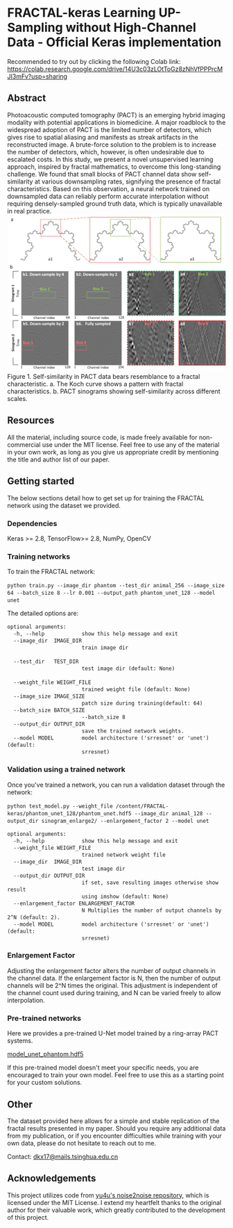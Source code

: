 # FRACTAL-keras Learning UP-Sampling without High-Channel Data - Official Keras implementation 

Recommended to try out by clicking the following Colab link: https://colab.research.google.com/drive/14U3c03zLOtToGz8zNhVfPPPrcMJI3mFv?usp=sharing

## Abstract

Photoacoustic computed tomography (PACT) is an emerging hybrid imaging modality with potential applications in biomedicine. A major roadblock to the widespread adoption of PACT is the limited number of detectors, which gives rise to spatial aliasing and manifests as streak artifacts in the reconstructed image. A brute-force solution to the problem is to increase the number of detectors, which, however, is often undesirable due to escalated costs. In this study, we present a novel unsupervised learning approach, inspired by fractal mathematics, to overcome this long-standing challenge. We found that small blocks of PACT channel data show self-similarity at various downsampling rates, signifying the presence of fractal characteristics. Based on this observation, a neural network trained on downsampled data can reliably perform accurate interpolation without requiring densely-sampled ground truth data, which is typically unavailable in real practice. 
![Explanation for FRACTAL](https://github.com/FangZuo123/FRACTAL-keras/blob/main/img/Figure2.jpg?raw=true)
Figure 1. Self-similarity in PACT data bears resemblance to a fractal characteristic. a. The Koch curve shows a pattern with fractal characteristics. b. PACT sinograms showing self-similarity across different scales.   

## Resources

All the material, including source code, is made freely available for non-commercial use under the MIT license. Feel free to use any of the material in your own work, as long as you give us appropriate credit by mentioning the title and author list of our paper.

## Getting started

The below sections detail how to get set up for training the FRACTAL network using the dataset we provided. 

### Dependencies

Keras >= 2.8, TensorFlow>= 2.8, NumPy, OpenCV

### Training networks

To train the FRACTAL network:

`python train.py --image_dir phantom --test_dir animal_256 --image_size 64 --batch_size 8 --lr 0.001 --output_path phantom_unet_128 --model unet`

The detailed options are:

```
optional arguments:
  -h, --help            show this help message and exit
  --image_dir  IMAGE_DIR
                        train image dir

  --test_dir   TEST_DIR
                        test image dir (default: None)

  --weight_file WEIGHT_FILE
                        trained weight file (default: None)
  --image_size IMAGE_SIZE
                        patch size during training(default: 64)
  --batch_size BATCH_SIZE
                        --batch_size 8
  --output_dir OUTPUT_DIR
                        save the trained network weights.
  --model MODEL         model architecture ('srresnet' or 'unet') (default:
                        srresnet)

```



### Validation using a trained network

Once you've trained a network, you can run a validation dataset through the network:

`python test_model.py --weight_file /content/FRACTAL-keras/phantom_unet_128/phantom_unet.hdf5 --image_dir animal_128 --output_dir sinogram_enlarge2/ --enlargement_factor 2 --model unet`


```
optional arguments:
  -h, --help            show this help message and exit
  --weight_file WEIGHT_FILE
                        trained network weight file
  --image_dir  IMAGE_DIR
                        test image dir
  --output_dir OUTPUT_DIR
                        if set, save resulting images otherwise show result
                        using imshow (default: None)
  --enlargement_factor ENLARGEMENT_FACTOR
                        N Multiplies the number of output channels by 2^N (default: 2).
  --model MODEL         model architecture ('srresnet' or 'unet') (default:
                        srresnet)                        

```

### Enlargement Factor

Adjusting the enlargement factor alters the number of output channels in the channel data. If the enlargement factor is N, then the number of output channels will be 2^N times the original. This adjustment is independent of the channel count used during training, and N can be varied freely to allow interpolation.

### Pre-trained networks

Here we provides a pre-trained U-Net model trained by a ring-array PACT systems.

[model_unet_phantom.hdf5](https://drive.google.com/file/d/1Kp4gcmioyspY2X7lQbDqdtry0zmvy_sB/view?usp=share_link)

If this pre-trained model doesn't meet your specific needs, you are encouraged to train your own model. Feel free to use this as a starting point for your custom solutions.

## Other

The dataset provided here allows for a simple and stable replication of the fractal results presented in my paper. Should you require any additional data from my publication, or if you encounter difficulties while training with your own data, please do not hesitate to reach out to me.

Contact: dkx17@mails.tsinghua.edu.cn

## Acknowledgements

This project utilizes code from [yu4u's noise2noise repository](https://github.com/yu4u/noise2noise), which is licensed under the MIT License. I extend my heartfelt thanks to the original author for their valuable work, which greatly contributed to the development of this project.
